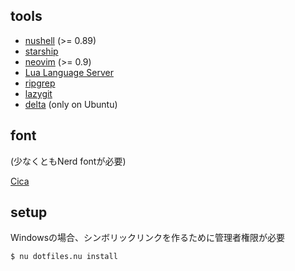 ## tools

- [nushell](https://www.nushell.sh/ja/book/installation.html) (>= 0.89)
- [starship](https://starship.rs/ja-JP/guide/#🚀-インストール)
- [neovim](https://github.com/neovim/neovim/blob/master/INSTALL.md) (>= 0.9)
- [Lua Language Server](https://luals.github.io)
- [ripgrep](https://github.com/BurntSushi/ripgrep#installation)
- [lazygit](https://github.com/jesseduffield/lazygit/)
- [delta](https://dandavison.github.io/delta/) (only on Ubuntu)

## font

(少なくともNerd fontが必要)

[Cica](https://github.com/miiton/Cica)

## setup

Windowsの場合、シンボリックリンクを作るために管理者権限が必要

```console
$ nu dotfiles.nu install
```
